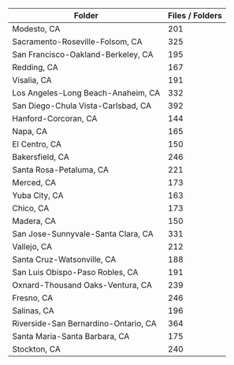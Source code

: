 | Folder                               |   Files / Folders |
|--------------------------------------|-------------------|
| Modesto, CA                          |               201 |
| Sacramento-Roseville-Folsom, CA      |               325 |
| San Francisco-Oakland-Berkeley, CA   |               195 |
| Redding, CA                          |               167 |
| Visalia, CA                          |               191 |
| Los Angeles-Long Beach-Anaheim, CA   |               332 |
| San Diego-Chula Vista-Carlsbad, CA   |               392 |
| Hanford-Corcoran, CA                 |               144 |
| Napa, CA                             |               165 |
| El Centro, CA                        |               150 |
| Bakersfield, CA                      |               246 |
| Santa Rosa-Petaluma, CA              |               221 |
| Merced, CA                           |               173 |
| Yuba City, CA                        |               163 |
| Chico, CA                            |               173 |
| Madera, CA                           |               150 |
| San Jose-Sunnyvale-Santa Clara, CA   |               331 |
| Vallejo, CA                          |               212 |
| Santa Cruz-Watsonville, CA           |               188 |
| San Luis Obispo-Paso Robles, CA      |               191 |
| Oxnard-Thousand Oaks-Ventura, CA     |               239 |
| Fresno, CA                           |               246 |
| Salinas, CA                          |               196 |
| Riverside-San Bernardino-Ontario, CA |               364 |
| Santa Maria-Santa Barbara, CA        |               175 |
| Stockton, CA                         |               240 |
